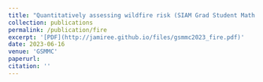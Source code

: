```yaml
---
title: "Quantitatively assessing wildfire risk (SIAM Grad Student Math Modeling Camp)"
collection: publications
permalink: /publication/fire
excerpt: '[PDF](http://jamiree.github.io/files/gsmmc2023_fire.pdf)'
date: 2023-06-16
venue: 'GSMMC'
paperurl: 
citation: ''
---
```


